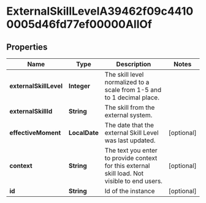 

# ExternalSkillLevelA39462f09c44100005d46fd77ef00000AllOf


## Properties

| Name | Type | Description | Notes |
|------------ | ------------- | ------------- | -------------|
|**externalSkillLevel** | **Integer** | The skill level normalized to a scale from 1-5 and to 1 decimal place. |  |
|**externalSkillId** | **String** | The skill from the external system. |  |
|**effectiveMoment** | **LocalDate** | The date that the external Skill Level was last updated. |  [optional] |
|**context** | **String** | The text you enter to provide context for this external skill load. Not visible to end users. |  [optional] |
|**id** | **String** | Id of the instance |  [optional] |



